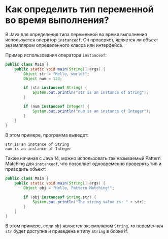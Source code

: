 # Как определить тип переменной во время выполнения?

В Java для определения типа переменной во время выполнения используется оператор `instanceof`. Он проверяет, является ли объект экземпляром определенного класса или интерфейса. 

Пример использования оператора `instanceof`:

```java
public class Main {
    public static void main(String[] args) {
        Object str = "Hello, world!";
        Object num = 123;

        if (str instanceof String) {
            System.out.println("str is an instance of String");
        }

        if (num instanceof Integer) {
            System.out.println("num is an instance of Integer");
        }
    }
}
```

В этом примере, программа выведет:

```
str is an instance of String
num is an instance of Integer
```

Также начиная с Java 14, можно использовать так называемый Pattern Matching для `instanceof`, что позволяет одновременно проверять тип и приводить объект:

```java
public class Main {
    public static void main(String[] args) {
        Object obj = "Hello, Pattern Matching!";

        if (obj instanceof String str) {
            System.out.println("The string value is: " + str);
        }
    }
}
```

В этом примере, если `obj` является экземпляром `String`, то переменная `str` будет доступна и приведена к типу `String` в блоке if.